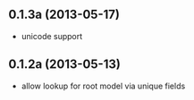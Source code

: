 0.1.3a (2013-05-17)
-------------------

 - unicode support

0.1.2a (2013-05-13)
--------------------

 - allow lookup for root model via unique fields